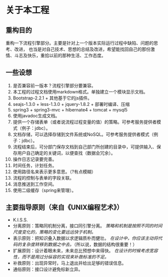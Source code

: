 # 关于本工程

## 重构目的

重构一下流程引擎部分。主要是针对上一个版本实际运行过程中缺陷、问题的思考、改进，
也当是对自己技术、思想的总结及改进，希望能找回自己的那份激情、斗志及快乐，重拾以前的那种生活、工作态度。

## 一些设想

1. 是否兼容前一版本？流程引擎部分要兼容。
2. 本工程的过程文档使用markdown格式。单独建立一个模块显示文档。
3. Bootstrap-2.2.1 + 其他基于它的js插件。
4. seajs-1.3.0 + less-1.3.0 + jquery-1.8.2 + 部署时编译、压缩
5. spring3 + spring3-mvc + hibernate4 + tomcat + mysql5
6. 使用javadoc生成文档。
7. 提供一个存储表单（或者说流程过程变量的值）的策略。可参考服务提供者模式（例子：jdbc）。
8. 文档存储，可以选择存储到文件系统或NoSQL。可参考服务提供者模式（例子：jdbc）。
9. 流程结束后，可分部门保存文档到自己部门所创建的目录中，可提供输入、保存用户自己确定的关键词，以便查找（数据会冗余）。
10. 操作日志记录要完善。
11. 时间任务，计划任务。
12. 使用路径名来表示更多意思。（?有点模糊）
13. 流程的控制与表单的字段关联。
14. 消息推送到工作空间。
15. 使用二级缓存（spring来管理）。

## 主要指导原则（来自《UNIX编程艺术》）

- K.I.S.S.
- 分离原则：策略同机制分离，接口同引擎分离。
	*策略和机制是按照不同的时间尺度变化的，策略的变化要远远快于机制。*
- 表示原则：把知识叠入数据以求逻辑质朴而健壮。
	*在设计中，你应该主动将代码的复杂度转移到数据之中去。*（所以说，数据的结构很重要！）
- 扩展原则：设计着眼未来，未来总比预想中来得快。
	*在设计的时候考虑宽容性，而不是用过分纵容的实现来补救标准的不足。*
- 补救原则：出现异常时，马上退出并给出足够的错误信息。
- 通俗原则：接口设计避免标新立异。



